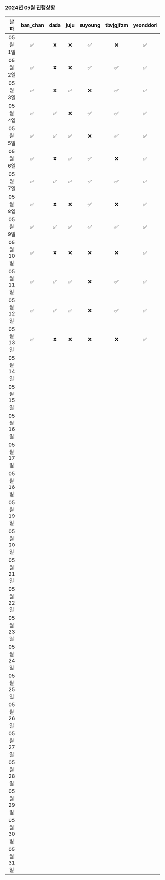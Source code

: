 ### 2024년 05월 진행상황
| 날짜 | ban_chan | dada | juju | suyoung | tbvjgjfzm | yeonddori |
|:---:|:---:|:---:|:---:|:---:|:---:|:---:|
| 05월 1일 | ✅ | ❌ | ❌ | ✅ | ❌ | ✅ |
| 05월 2일 | ✅ | ❌ | ❌ | ✅ | ✅ | ✅ |
| 05월 3일 | ✅ | ❌ | ✅ | ❌ | ✅ | ✅ |
| 05월 4일 | ✅ | ✅ | ❌ | ✅ | ✅ | ✅ |
| 05월 5일 | ✅ | ✅ | ✅ | ❌ | ✅ | ✅ |
| 05월 6일 | ✅ | ❌ | ✅ | ✅ | ❌ | ✅ |
| 05월 7일 | ✅ | ✅ | ✅ | ✅ | ✅ | ✅ |
| 05월 8일 | ✅ | ❌ | ❌ | ✅ | ❌ | ✅ |
| 05월 9일 | ✅ | ✅ | ✅ | ✅ | ✅ | ✅ |
| 05월 10일 | ✅ | ❌ | ❌ | ❌ | ❌ | ✅ |
| 05월 11일 | ✅ | ✅ | ✅ | ❌ | ✅ | ✅ |
| 05월 12일 | ✅ | ✅ | ✅ | ❌ | ✅ | ✅ |
| 05월 13일 | ✅ | ❌ | ❌ | ❌ | ❌ | ✅ |
| 05월 14일 | | | | | | |
| 05월 15일 | | | | | | |
| 05월 16일 | | | | | | |
| 05월 17일 | | | | | | |
| 05월 18일 | | | | | | |
| 05월 19일 | | | | | | |
| 05월 20일 | | | | | | |
| 05월 21일 | | | | | | |
| 05월 22일 | | | | | | |
| 05월 23일 | | | | | | |
| 05월 24일 | | | | | | |
| 05월 25일 | | | | | | |
| 05월 26일 | | | | | | |
| 05월 27일 | | | | | | |
| 05월 28일 | | | | | | |
| 05월 29일 | | | | | | |
| 05월 30일 | | | | | | |
| 05월 31일 | | | | | | |
